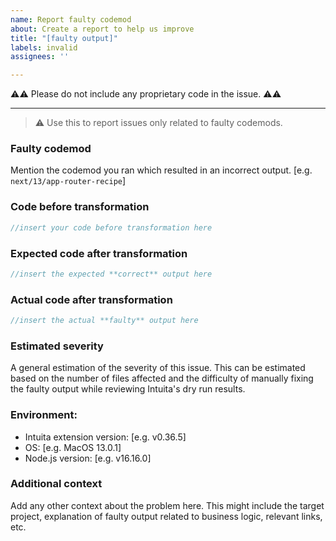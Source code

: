 ```yaml
---
name: Report faulty codemod
about: Create a report to help us improve
title: "[faulty output]"
labels: invalid
assignees: ''

---
```


:warning::warning: Please do not include any proprietary code in the issue. :warning::warning:

---

> :warning: Use this to report issues only related to faulty codemods.

### Faulty codemod
Mention the codemod you ran which resulted in an incorrect output. [e.g. `next/13/app-router-recipe`]


### Code before transformation
```jsx
//insert your code before transformation here
```

### Expected code after transformation
```jsx
//insert the expected **correct** output here
```

### Actual code after transformation
```jsx
//insert the actual **faulty** output here
```

### Estimated severity
A general estimation of the severity of this issue. This can be estimated based on the number of files affected and the difficulty of manually fixing the faulty output while reviewing Intuita's dry run results.

### Environment:
 - Intuita extension version: [e.g. v0.36.5]
 - OS: [e.g. MacOS 13.0.1]
 - Node.js version: [e.g. v16.16.0]

### Additional context
Add any other context about the problem here. This might include the target project, explanation of faulty output related to business logic, relevant links, etc.

